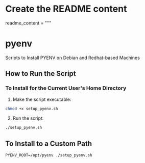 # Create the README content
readme_content = """
# pyenv

Scripts to Install PYENV on Debian and Redhat-based Machines

## How to Run the Script

### To Install for the Current User's Home Directory

1. Make the script executable:
    
```bash
chmod +x setup_pyenv.sh
```

2. Run the script:
```bash
./setup_pyenv.sh
```

## To Install to a Custom Path
```
PYENV_ROOT=/opt/pyenv ./setup_pyenv.sh
```
